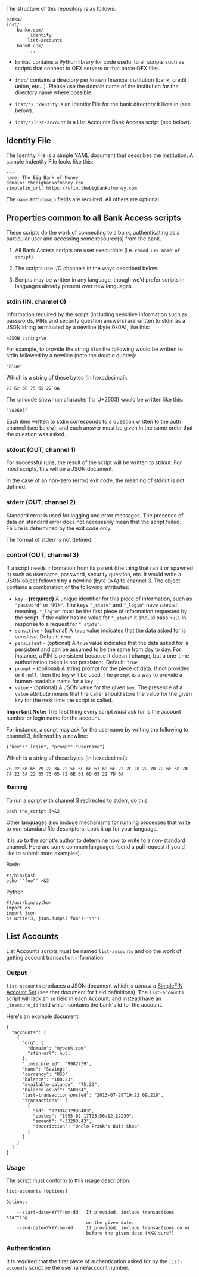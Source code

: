 <!--
Copyright (c) The SimpleFIN Team
See LICENSE for details.
-->

The structure of this repository is as follows:

    banka/
    inst/
        bankA.com/
            _identity
            list-accounts
        bankB.com/
            ...


- `banka/` contains a Python library for code useful to all scripts
  such as scripts that connect to OFX servers or that parse OFX files.

- `inst/` contains a directory per known financial institution (bank,
  credit union, etc...).  Please use the domain name of the institution for
  the directory name where possible.

- `inst/*/_identity` is an Identity File for the bank directory it lives in
  (see below).

- `inst/*/list-account` is a List Accounts Bank Access script (see below).


## Identity File ##

The Identity File is a simple YAML document that describes the institution.  A
sample Indentity File looks like this:

    ---
    name: The Big Bank of Money
    domain: thebigbankofmoney.com
    simplefin_url: https://sfin.thebigbankofmoney.com

The `name` and `domain` fields are required.  All others are optional.


## Properties common to all Bank Access scripts ##

These scripts do the work of connecting to a bank, authenticating as a
particular user and accessing some resource(s) from the bank.

1. All Bank Access scripts are user executable (i.e. `chmod u+x name-of-script`).

2. The scripts use I/O channels in the ways described below.

3. Scripts may be written in any language, though we'd prefer scripts in
   languages already present over new languages.




### stdin (IN, channel 0) ###

Information required by the script (including sensitive information such as
passwords, PINs and security question answers) are written to stdin as a JSON
string terminated by a newline (byte 0x0A), like this:

    <JSON string>\n

For example, to provide the string `blue` the following would be written to
stdin followed by a newline (note the double quotes):

    "blue"

Which is a string of these bytes (in hexadecimal):

    22 62 6C 75 65 22 0A

The unicode snowman character (&#x263A; U+2603) would be written like this:

    "\u2603"


Each item written to stdin corresponds to a question written to the auth
channel (see below), and each answer must be given in the same order that
the question was asked.



### stdout (OUT, channel 1) ###

For successful runs, the result of the script will be written to stdout.
For most scripts, this will be a JSON document.

In the case of an non-zero (error) exit code, the meaning of stdout is not
defined.




### stderr (OUT, channel 2) ###

Standard error is used for logging and error messages.  The presence of data
on standard error does not necessarily mean that the script failed.  Failure
is determined by the exit code only.

The format of stderr is not defined.




### control (OUT, channel 3) ###

If a script needs information from its parent (the thing that ran it or spawned
it) such as username, password, security question, etc. it would write a JSON
object followed by a newline (byte 0xA) to channel 3.  The object contains a
combination of the following attributes:

- `key` - **(required)** A unique identifier for this piece of information,
  such as `"password"` or `"PIN"`.  The keys `"_state"` and `"_login"`
  have special meaning.  `"_login"` must be the first piece of information
  requested by the script.  If the caller has no value for `"_state"` it should
  pass `null` in response to a request for `"_state"`. 
- `sensitive` - (optional) A `true` value indicates that the data asked for
  is sensitive.  Default: `true`
- `persistent` - (optional) A `true` value indicates that the data asked for
  is persistent and can be assumed to be the same from day to day.  For
  instance, a PIN is persistent because it doesn't change, but a one-time
  authorization token is not persistent.  Default: `true`
- `prompt` - (optional) A string prompt for the piece of data.  If not provided
  or if `null`, then the `key` will be used.  The `prompt` is a way to
  provide a human-readable name for a `key`.
- `value` - (optional) A JSON value for the given `key`.  The presence of a
  `value` attribute means that the caller should store the value for the given
  `key` for the next time the script is called.

**Important Note:** The first thing every script *must* ask for is the
account number or login name for the account.

For instance, a script may ask for the username by writing the following
to channel 3, followed by a newline:

    {"key":"_login", "prompt":"Username"}

Which is a string of these bytes (in hexadecimal):

    7B 22 6B 65 79 22 3A 22 5F 6C 6F 67 69 6E 22 2C 20 22 70 72 6F 6D 70 74 22 3A 22 55 73 65 72 6E 61 6D 65 22 7D 0A


#### Running ####

To run a script with channel 3 redirected to stderr, do this:

    bash the_script 3>&2

Other languages also include mechanisms for running processes that write to
non-standard file descriptors.  Look it up for your language.

It is up to the script's author to determine how to write to a non-standard
channel.  Here are some common languages (send a pull request if you'd like
to submit more examples).

Bash:

    #!/bin/bash
    echo '"foo"' >&3

Python

    #!/usr/bin/python
    import os
    import json
    os.write(3, json.dumps('foo')+'\n')


## List Accounts ##

List Accounts scripts must be named `list-accounts` and do the work of getting
account transaction information.

### Output ###

`list-accounts` produces a JSON document which is *almost* a
[SimpleFIN Account Set](http://simplefin.org/protocol.html#account-set) (see
that document for field definitions).  The `list-accounts` script will lack an
`id` field in each [Account](http://simplefin.org/protocol.html#account), and
instead have an `_insecure_id` field which contains the bank's id for the
account.

Here's an example document:

    {
      "accounts": [
        {
          "org": {
            "domain": "mybank.com"
            "sfin-url": null
          },
          "_insecure_id": "9982739",
          "name": "Savings",
          "currency": "USD",
          "balance": "100.23",
          "available-balance": "75.23",
          "balance-as-of": "AO334",
          "last-transaction-posted": "2013-07-29T19:22:09.210",
          "transactions": [
            {
              "id": "12394832938403",
              "posted": "1995-02-17T23:56:12.22239",
              "amount": "-33293.43",
              "description": "Uncle Frank's Bait Shop",
            }
          ]
        }
      ]
    }

### Usage ###

The script must conform to this usage description:

    list-accounts [options]
    
    Options:

        --start-date=YYYY-mm-dd   If provided, include transactions starting
                                  on the given date.
        --end-date=YYYY-mm-dd     If provided, include transactions on or
                                  before the given date (XXX sure?)


### Authentication ###

It is required that the first piece of authentication asked for by the
`list-accounts` script be the username/account number.

